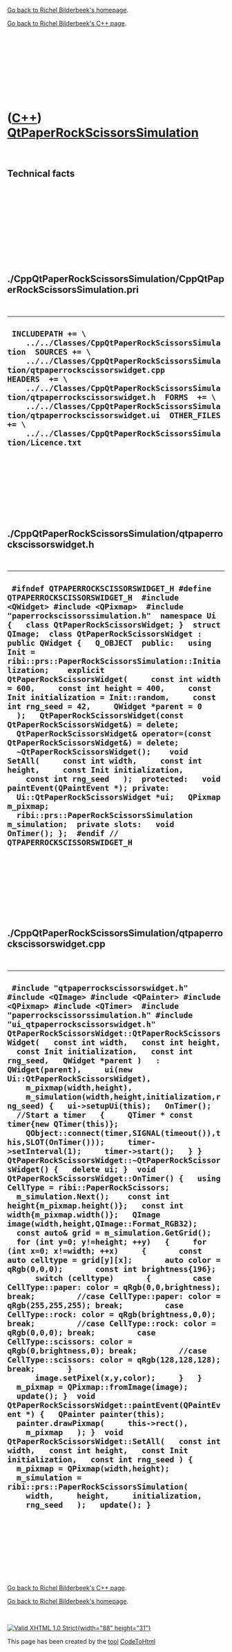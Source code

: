 [Go back to Richel Bilderbeek's homepage](index.htm).

[Go back to Richel Bilderbeek's C++ page](Cpp.htm).

 

 

 

 

 

([C++](Cpp.htm)) [QtPaperRockScissorsSimulation](CppQtPaperRockScissorsSimulation.htm)
======================================================================================

 

Technical facts
---------------

 

 

 

 

 

 

./CppQtPaperRockScissorsSimulation/CppQtPaperRockScissorsSimulation.pri
-----------------------------------------------------------------------

 

  ---------------------------------------------------------------------------------------------------------------------------------------------------------------------------------------------------------------------------------------------------------------------------------------------------------------------------------------------------------------------------------------------------------------------------------------------------
  ` INCLUDEPATH += \     ../../Classes/CppQtPaperRockScissorsSimulation  SOURCES += \     ../../Classes/CppQtPaperRockScissorsSimulation/qtpaperrockscissorswidget.cpp  HEADERS  += \     ../../Classes/CppQtPaperRockScissorsSimulation/qtpaperrockscissorswidget.h  FORMS  += \     ../../Classes/CppQtPaperRockScissorsSimulation/qtpaperrockscissorswidget.ui  OTHER_FILES += \     ../../Classes/CppQtPaperRockScissorsSimulation/Licence.txt`
  ---------------------------------------------------------------------------------------------------------------------------------------------------------------------------------------------------------------------------------------------------------------------------------------------------------------------------------------------------------------------------------------------------------------------------------------------------

 

 

 

 

 

./CppQtPaperRockScissorsSimulation/qtpaperrockscissorswidget.h
--------------------------------------------------------------

 

  -----------------------------------------------------------------------------------------------------------------------------------------------------------------------------------------------------------------------------------------------------------------------------------------------------------------------------------------------------------------------------------------------------------------------------------------------------------------------------------------------------------------------------------------------------------------------------------------------------------------------------------------------------------------------------------------------------------------------------------------------------------------------------------------------------------------------------------------------------------------------------------------------------------------------------------------------------------------------------------------------------------------------------------------------------------------------------------------------------------------------------------------------------------
  ` #ifndef QTPAPERROCKSCISSORSWIDGET_H #define QTPAPERROCKSCISSORSWIDGET_H  #include <QWidget> #include <QPixmap>  #include "paperrockscissorssimulation.h"  namespace Ui {   class QtPaperRockScissorsWidget; }  struct QImage;  class QtPaperRockScissorsWidget : public QWidget {   Q_OBJECT  public:   using Init = ribi::prs::PaperRockScissorsSimulation::Initialization;    explicit QtPaperRockScissorsWidget(     const int width = 600,     const int height = 400,     const Init initialization = Init::random,     const int rng_seed = 42,     QWidget *parent = 0   );   QtPaperRockScissorsWidget(const QtPaperRockScissorsWidget&) = delete;   QtPaperRockScissorsWidget& operator=(const QtPaperRockScissorsWidget&) = delete;   ~QtPaperRockScissorsWidget();    void SetAll(     const int width,     const int height,     const Init initialization,     const int rng_seed   );  protected:   void paintEvent(QPaintEvent *); private:   Ui::QtPaperRockScissorsWidget *ui;   QPixmap m_pixmap;   ribi::prs::PaperRockScissorsSimulation m_simulation;  private slots:   void OnTimer(); };  #endif // QTPAPERROCKSCISSORSWIDGET_H`
  -----------------------------------------------------------------------------------------------------------------------------------------------------------------------------------------------------------------------------------------------------------------------------------------------------------------------------------------------------------------------------------------------------------------------------------------------------------------------------------------------------------------------------------------------------------------------------------------------------------------------------------------------------------------------------------------------------------------------------------------------------------------------------------------------------------------------------------------------------------------------------------------------------------------------------------------------------------------------------------------------------------------------------------------------------------------------------------------------------------------------------------------------------------

 

 

 

 

 

./CppQtPaperRockScissorsSimulation/qtpaperrockscissorswidget.cpp
----------------------------------------------------------------

 

  -----------------------------------------------------------------------------------------------------------------------------------------------------------------------------------------------------------------------------------------------------------------------------------------------------------------------------------------------------------------------------------------------------------------------------------------------------------------------------------------------------------------------------------------------------------------------------------------------------------------------------------------------------------------------------------------------------------------------------------------------------------------------------------------------------------------------------------------------------------------------------------------------------------------------------------------------------------------------------------------------------------------------------------------------------------------------------------------------------------------------------------------------------------------------------------------------------------------------------------------------------------------------------------------------------------------------------------------------------------------------------------------------------------------------------------------------------------------------------------------------------------------------------------------------------------------------------------------------------------------------------------------------------------------------------------------------------------------------------------------------------------------------------------------------------------------------------------------------------------------------------------------------------------------------------------------------------------------------------------------------------------------------------------------------------------------------------------------------------------------------------------------------------------------------------------------------------------------------------------------------------------------------------------------------------------------------------------------------------
  ` #include "qtpaperrockscissorswidget.h"  #include <QImage> #include <QPainter> #include <QPixmap> #include <QTimer>  #include "paperrockscissorssimulation.h" #include "ui_qtpaperrockscissorswidget.h"  QtPaperRockScissorsWidget::QtPaperRockScissorsWidget(   const int width,   const int height,   const Init initialization,   const int rng_seed,   QWidget *parent )   : QWidget(parent),     ui(new Ui::QtPaperRockScissorsWidget),     m_pixmap(width,height),     m_simulation(width,height,initialization,rng_seed) {   ui->setupUi(this);   OnTimer();   //Start a timer   {     QTimer * const timer{new QTimer(this)};     QObject::connect(timer,SIGNAL(timeout()),this,SLOT(OnTimer()));     timer->setInterval(1);     timer->start();   } }  QtPaperRockScissorsWidget::~QtPaperRockScissorsWidget() {   delete ui; }  void QtPaperRockScissorsWidget::OnTimer() {   using CellType = ribi::PaperRockScissors;    m_simulation.Next();    const int height{m_pixmap.height()};   const int width{m_pixmap.width()};   QImage image(width,height,QImage::Format_RGB32);   const auto& grid = m_simulation.GetGrid();   for (int y=0; y!=height; ++y)   {     for (int x=0; x!=width; ++x)     {       const auto celltype = grid[y][x];       auto color = qRgb(0,0,0);       const int brightness{196};       switch (celltype)       {         case CellType::paper: color = qRgb(0,0,brightness); break;         //case CellType::paper: color = qRgb(255,255,255); break;         case CellType::rock: color = qRgb(brightness,0,0); break;         //case CellType::rock: color = qRgb(0,0,0); break;         case CellType::scissors: color = qRgb(0,brightness,0); break;         //case CellType::scissors: color = qRgb(128,128,128); break;       }       image.setPixel(x,y,color);     }   }   m_pixmap = QPixmap::fromImage(image);   update(); }  void QtPaperRockScissorsWidget::paintEvent(QPaintEvent *) {   QPainter painter(this);   painter.drawPixmap(     this->rect(),     m_pixmap   ); }  void QtPaperRockScissorsWidget::SetAll(   const int width,   const int height,   const Init initialization,   const int rng_seed ) {   m_pixmap = QPixmap(width,height);   m_simulation = ribi::prs::PaperRockScissorsSimulation(     width,     height,     initialization,     rng_seed   );   update(); }`
  -----------------------------------------------------------------------------------------------------------------------------------------------------------------------------------------------------------------------------------------------------------------------------------------------------------------------------------------------------------------------------------------------------------------------------------------------------------------------------------------------------------------------------------------------------------------------------------------------------------------------------------------------------------------------------------------------------------------------------------------------------------------------------------------------------------------------------------------------------------------------------------------------------------------------------------------------------------------------------------------------------------------------------------------------------------------------------------------------------------------------------------------------------------------------------------------------------------------------------------------------------------------------------------------------------------------------------------------------------------------------------------------------------------------------------------------------------------------------------------------------------------------------------------------------------------------------------------------------------------------------------------------------------------------------------------------------------------------------------------------------------------------------------------------------------------------------------------------------------------------------------------------------------------------------------------------------------------------------------------------------------------------------------------------------------------------------------------------------------------------------------------------------------------------------------------------------------------------------------------------------------------------------------------------------------------------------------------------------------

 

 

 

 

 

[Go back to Richel Bilderbeek's C++ page](Cpp.htm).

[Go back to Richel Bilderbeek's homepage](index.htm).

 

[![Valid XHTML 1.0 Strict](valid-xhtml10.png){width="88"
height="31"}](http://validator.w3.org/check?uri=referer)

This page has been created by the [tool](Tools.htm)
[CodeToHtml](ToolCodeToHtml.htm)
